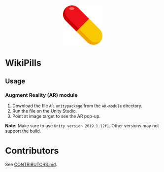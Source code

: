 <p align="center">
    <img alt="WikiPills logo" width="128" height="128" src="../Web-module/public/img/icons/android-chrome-256x256.png">
</p>


# **WikiPills**


## Usage


### Augment Reality (AR) module

1. Download the file `AR.unitypackage` from the `AR-module` directory.
2. Run the file on the Unity Studio.
3. Point at image target to see the AR pop-up.

**Note:** Make sure to use `Unity version 2019.1.12f1`. Other versions may not support the build.


# Contributors

See [CONTRIBUTORS.md](../CONTRIBUTORS.md).

